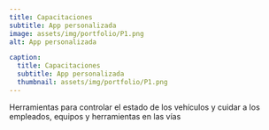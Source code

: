 ```yaml
---
title: Capacitaciones
subtitle: App personalizada
image: assets/img/portfolio/P1.png
alt: App personalizada

caption:
  title: Capacitaciones
  subtitle: App personalizada
  thumbnail: assets/img/portfolio/P1.png
---
```

Herramientas para controlar el estado de los vehículos y cuidar a los empleados, equipos y herramientas en las vías


